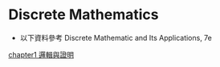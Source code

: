 # Discrete Mathematics

* 以下資料參考 Discrete Mathematic and Its Applications, 7e

[chapter1 邏輯與證明](https://github.com/yucing/DM/blob/main/chapter1.md)